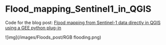 # Flood_mapping_Sentinel1_in_QGIS
Code for the blog post:
[Flood mapping from Sentinel-1 data directly in QGIS using a GEE python plug-in](https://crisjosil.github.io/posts/2020/10/blog-post-4/) 

![img](/images/Floods_post/RGB flooding.png)

